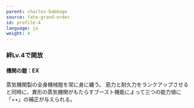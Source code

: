 ```yaml
---
parent: charles-babbage
source: fate-grand-order
id: profile-4
language: ja
weight: 4
---
```


### 絆Lv.4で開放

#### 機関の鎧：EX

蒸気機関製の全身機械鎧を常に身に纏う。
筋力と耐久力をランクアップさせると同時に、異形の蒸気機関がもたらすブースト機能によって三つの能力値に「++」の補正が与えられる。
